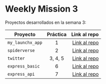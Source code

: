 # Weekly Mission 3

Proyectos desarrollados en la semana 3:

| Proyecto | Práctica | Link al repo |
| ------------- |:-------------:| -----:|
|`my_launchx_app`|1|[Link al repo](https://github.com/aydin-due/my_launchx_app)|
|`spiderverse`|2|[Link al repo](https://github.com/aydin-due/spiderverse)|
|`twitter`|3, 4, 5|[Link al repo](https://github.com/aydin-due/twitter)|
|`express_basic`|6|[Link al repo](https://github.com/LaunchX-InnovaccionVirtual/MissionNodeJS)|
|`express_api`|7|[Link al repo](https://github.com/LaunchX-InnovaccionVirtual/MissionNodeJS)|
